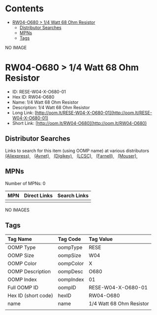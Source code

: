 



Contents
========

* [RW04-O680 > 1/4 Watt 68 Ohm Resistor](#rw04-o680--14-watt-68-ohm-resistor)
	* [Distributor Searches](#distributor-searches)
	* [MPNs](#mpns)
	* [Tags](#tags)
  
NO IMAGE  
# RW04-O680 > 1/4 Watt 68 Ohm Resistor

- ID: RESE-W04-X-O680-01
- Hex ID: RW04-O680
- Name: 1/4 Watt 68 Ohm Resistor
- Description: 1/4 Watt 68 Ohm Resistor
- Long Link: [http://oom.lt/RESE-W04-X-O680-01](http://oom.lt/RESE-W04-X-O680-01)
- Short Link: [http://oom.lt/RW04-O680](http://oom.lt/RW04-O680)

## Distributor Searches
  
Links to search for this item (using OOMP name) at various distributors  
[(Aliexpress) ](https://www.aliexpress.com/wholesale?SearchText=11171/4+Watt+68+Ohm+Resistor)&nbsp;&nbsp;&nbsp;[(Avnet) ](https://www.avnet.com/shop/us/search/1/4+Watt+68+Ohm+Resistor)&nbsp;&nbsp;&nbsp;[(Digikey) ](https://www.digikey.co.uk/en/products/result?s=1/4+Watt+68+Ohm+Resistor)&nbsp;&nbsp;&nbsp;[(LCSC) ](https://www.lcsc.com/search?q=1/4+Watt+68+Ohm+Resistor)&nbsp;&nbsp;&nbsp;[(Farnell) ](https://uk.farnell.com/search?st=1/4+Watt+68+Ohm+Resistor)&nbsp;&nbsp;&nbsp;[(Mouser) ](https://www.mouser.com/c/?q=1/4+Watt+68+Ohm+Resistor)&nbsp;&nbsp;&nbsp;
## MPNs
  
Number of MPNs: 0  

|MPN|Direct Links|Search Links|
| :--- | :--- | :--- |
||||
  
NO IMAGES  
## Tags
  

|Tag Name|Tag Code|Tag Value|
| :--- | :--- | :--- |
|OOMP Type|oompType|RESE|
|OOMP Size|oompSize|W04|
|OOMP Color|oompColor|X|
|OOMP Description|oompDesc|O680|
|OOMP Index|oompIndex|01|
|Full OOMP ID|oompID|RESE-W04-X-O680-01|
|Hex ID (short code)|hexID|RW04-O680|
|name|name|1/4 Watt 68 Ohm Resistor|
||||

